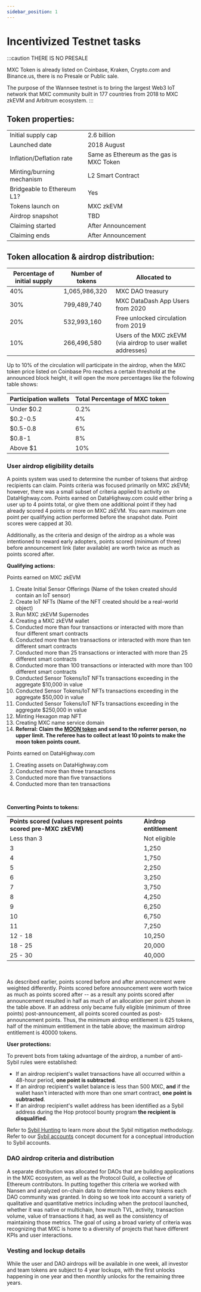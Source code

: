 ```yaml
---
sidebar_position: 1
---
```


# Incentivized Testnet tasks

:::caution THERE IS NO PRESALE

MXC Token is already listed on Coinbase, Kraken, Crypto.com and Binance.us, there is no Presale or Public sale.

The purpose of the Wannsee testnet is to bring the largest Web3 IoT network that MXC community built in 177 countries from 2018 to MXC zkEVM and Arbitrum ecosystem.
:::



## Token properties:

|                            |                                          |
|----------------------------|------------------------------------------|
| Initial supply cap         | 2.6 billion                              |
| Launched date              | 2018 August                              |
| Inflation/Deflation rate   | Same as Ethereum as the gas is MXC Token |
| Minting/burning mechanism  | L2 Smart Contract                        |
| Bridgeable to Ethereum L1? | Yes                                      |
| Tokens launch on           | MXC zkEVM                                |
| Airdrop snapshot           | TBD                                      |
| Claiming started           | After Announcement                       |
| Claiming ends              | After Announcement                       |


## Token allocation & airdrop distribution:

| Percentage of initial supply | Number of tokens | Allocated to                                                  |
|------------------------------|------------------|---------------------------------------------------------------|
| 40%                          | 1,065,986,320       | MXC DAO treasury                |
| 30%                          | 799,489,740        | MXC DataDash App Users from 2020                              |
| 20%                          | 532,993,160        | Free unlocked circulation from 2019                           |
| 10%                          | 266,496,580        | Users of the MXC zkEVM (via airdrop to user wallet addresses) |


Up to 10% of the circulation will participate in the airdrop, when the MXC token price listed on Coinbase Pro reaches a certain threshold at the announced block height, it will open the more percentages like the following table shows:

| Participation wallets | Total Percentage of MXC token |
|-----------------------|-------------------------------|
| Under $0.2            | 0.2%                           |
| $0.2-0.5              | 4%                           |
| $0.5-0.8              | 6%                           |
| $0.8-1                | 8%                           |
| Above $1              | 10%                          |



### User airdrop eligibility details

A points system was used to determine the number of tokens that airdrop recipients can claim. Points criteria was focused primarily on MXC zkEVM; however, there was a small subset of criteria applied to activity on DataHighway.com. Points earned on DataHighway.com could either bring a user up to 4 points total, or give them one additional point if they had already scored 4 points or more on MXC zkEVM. You earn maximum one point per qualifying action performed before the snapshot date. Point scores were capped at 30.

Additionally, as the criteria and design of the airdrop as a whole was intentioned to reward early adopters, points scored (minimum of three) before announcement link (later available) are worth twice as much as points scored after.

**Qualifying actions:**

Points earned on MXC zkEVM

 1. Create Initial Sensor Offerings (Name of the token created should contain an IoT sensor)
2. Create IoT NFTs (Name of the NFT created should be a real-world object)
3. Run MXC zkEVM Supernodes
4. Creating a MXC zkEVM wallet
 5. Conducted more than four transactions or interacted with more than four different smart contracts
 6. Conducted more than ten transactions or interacted with more than ten different smart contracts
 7. Conducted more than 25 transactions or interacted with more than 25 different smart contracts
 8. Conducted more than 100 transactions or interacted with more than 100 different smart contracts
 9. Conducted Sensor Tokens/IoT NFTs transactions exceeding in the aggregate $10,000 in value
 10. Conducted Sensor Tokens/IoT NFTs transactions exceeding in the aggregate $50,000 in value
 11. Conducted Sensor Tokens/IoT NFTs transactions exceeding in the aggregate $250,000 in value
 12. Minting Hexagon map NFT
 13. Creating MXC name service domain
 14. **Referral: Claim the [MOON token](https://contract_addr) and send to the referrer person, no upper limit. The referee has to collect at least 10 points to make the moon token points count.**



Points earned on DataHighway.com 

 1. Creating assets on DataHighway.com 
 2. Conducted more than three transactions
 3. Conducted more than five transactions
 4. Conducted more than ten transactions

<br />

**Converting Points to tokens:**

<table className="small-table">
    <tr>
        <td><strong>Points scored (values represent points scored pre-MXC zkEVM)</strong></td>
        <td><strong>Airdrop entitlement</strong></td>
    </tr>
    <tr>
        <td>Less than 3</td>
        <td>Not eligible</td>
    </tr>
    <tr>
        <td>3</td>
        <td>1,250</td>
    </tr>
    <tr>
        <td>4</td>
        <td>1,750</td>
    </tr>
    <tr>
        <td>5</td>
        <td>2,250</td>
    </tr>
    <tr>
        <td>6</td>
        <td>3,250</td>
    </tr>
    <tr>
        <td>7</td>
        <td>3,750</td>
    </tr>
    <tr>
        <td>8</td>
        <td>4,250</td>
    </tr>
    <tr>
        <td>9</td>
        <td>6,250</td>
    </tr>
    <tr>
        <td>10</td>
        <td>6,750</td>
    </tr>
    <tr>
        <td>11</td>
        <td>7,250</td>
    </tr>
    <tr>
        <td>12 - 18</td>
        <td>10,250</td>
    </tr>
    <tr>
        <td>18 - 25</td>
        <td>20,000</td>
    </tr>
    <tr>
        <td>25 - 30</td>
        <td>40,000</td>
    </tr>
</table>

<br />

As described earlier, points scored before and after announcement were weighted differently. Points scored before announcement were worth twice as much as points scored after -- as a result any points scored after announcement resulted in half as much of an allocation per point shown in the table above. If an address only became fully eligible (minimum of three points) post-announcement, all points scored counted as post-announcement points. Thus, the minimum airdrop entitlement is 625 tokens, half of the minimum entitlement in the table above; the maximum airdrop entitlement is 40000 tokens.

**User protections:**

To prevent bots from taking advantage of the airdrop, a number of anti-Sybil rules were established:

 - If an airdrop recipient's wallet transactions have all occurred within a 48-hour period, **one point is subtracted**.
 - If an airdrop recipient's wallet balance is less than 500 MXC, **and** if the wallet hasn't interacted with more than one smart contract, **one point is subtracted**.
 - If an airdrop recipient's wallet address has been identified as a Sybil address during the Hop protocol bounty program **the recipient is disqualified**. 

Refer to [Sybil Hunting](https://github.com/mxczkevm/sybil-detection) to learn more about the Sybil mitigation methodology. Refer to our [Sybil accounts](https://github.com/mxczkevm/sybil-detection) concept document for a conceptual introduction to Sybil accounts.

### DAO airdrop criteria and distribution

A separate distribution was allocated for DAOs that are building applications in the MXC ecosystem, as well as the Protocol Guild, a collective of Ethereum contributors. In putting together this criteria we worked with Nansen and analyzed on-chain data to determine how many tokens each DAO community was granted. In doing so we took into account a variety of qualitative and quantitative metrics including when the protocol launched, whether it was native or multichain, how much TVL, activity, transaction volume, value of transactions it had, as well as the consistency of maintaining those metrics. The goal of using a broad variety of criteria was recognizing that MXC is home to a diversity of projects that have different KPIs and user interactions.



### Vesting and lockup details

While the user and DAO airdrops will be available in one week, all investor and team tokens are subject to 4 year lockups, with the first unlocks happening in one year and then monthly unlocks for the remaining three years.



